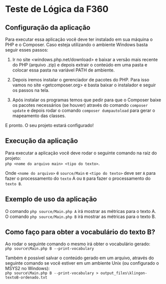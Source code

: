 # Teste de Lógica da F360

## Configuração da aplicação
Para executar essa aplicação você deve ter instalado em sua máquina o PHP e o
Composer. Caso esteja utilizando o ambiente Windows basta seguir esses passos:

1. Ir no site <windows.php.net/download> e baixar a versão mais recente do
PHP (arquivo .zip) e depois extrair o conteúdo em uma pasta e colocar essa pasta
na variável PATH de ambiente.

1. Depois iremos instalar o gerenciador de pacotes do PHP. Para isso vamos no site
<getcomposer.org> e basta baixar o instalador e seguir os passos na tela.

3. Após instalar os programas temos que pedir para que o Composer baixe
os pacotes necessários (se houver) através do comando `composer update` e depois
rodar o comando `composer dumpautoload` para gerar o mapeamento das classes.

E pronto. O seu projeto estará configurado!


## Execução da aplicação
Para executar a aplicação você deve rodar o seguinte comando na raiz do projeto:<br>
`php <nome do arquivo main> <tipo do texto>`.

Onde `<nome do arquivo>` é `source/Main` e `<tipo do texto>` deve ser `A` para
fazer o processamento do `texto` A ou `B` para fazer o processamento do `texto B`.


## Exemplo de uso da aplicação
O comando `php source/Main.php A` irá mostrar as métricas para o texto A.<br>
O comando `php source/Main.php B` irá mostrar as métricas para o texto B.


## Como faço para obter a vocabulário do texto B?
Ao rodar o seguinte comando o mesmo irá obter o vocabulário gerado:<br>
`php source\Main.php B --print-vocabulary`

Também é possível salvar o conteúdo gerado em um arquivo, através do seguinte 
comando se você estiver em um ambiente Unix (ou configurado o MSYS2 no Windows):<br>
`php source\Main.php B --print-vocabulary > output_files\klingon-textoB-ordenado.txt`
